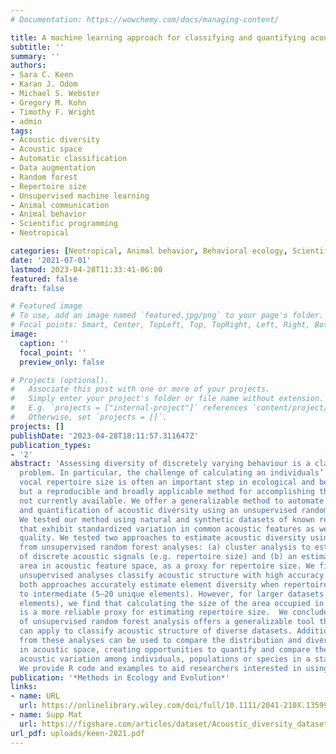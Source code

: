 ```yaml
---
# Documentation: https://wowchemy.com/docs/managing-content/

title: A machine learning approach for classifying and quantifying acoustic diversity
subtitle: ''
summary: ''
authors:
- Sara C. Keen
- Karan J. Odom
- Michael S. Webster
- Gregory M. Kohn
- Timothy F. Wright
- admin
tags:
- Acoustic diversity
- Acoustic space
- Automatic classification
- Data augmentation
- Random forest
- Repertoire size
- Unsupervised machine learning
- Animal communication
- Animal behavior
- Scientific programming
- Neotropical

categories: [Neotropical, Animal behavior, Behavioral ecology, Scientific programming, Acoustic communication]
date: '2021-07-01'
lastmod: 2023-04-28T11:33:41-06:00
featured: false
draft: false

# Featured image
# To use, add an image named `featured.jpg/png` to your page's folder.
# Focal points: Smart, Center, TopLeft, Top, TopRight, Left, Right, BottomLeft, Bottom, BottomRight.
image:
  caption: ''
  focal_point: ''
  preview_only: false

# Projects (optional).
#   Associate this post with one or more of your projects.
#   Simply enter your project's folder or file name without extension.
#   E.g. `projects = ["internal-project"]` references `content/project/deep-learning/index.md`.
#   Otherwise, set `projects = []`.
projects: []
publishDate: '2023-04-28T18:11:57.311647Z'
publication_types:
- '2'
abstract: 'Assessing diversity of discretely varying behaviour is a classical ethological
  problem. In particular, the challenge of calculating an individuals’ or species’
  vocal repertoire size is often an important step in ecological and behavioural studies,
  but a reproducible and broadly applicable method for accomplishing this task is
  not currently available. We offer a generalizable method to automate the calculation
  and quantification of acoustic diversity using an unsupervised random forest framework.
  We tested our method using natural and synthetic datasets of known repertoire sizes
  that exhibit standardized variation in common acoustic features as well as in recording
  quality. We tested two approaches to estimate acoustic diversity using the output
  from unsupervised random forest analyses: (a) cluster analysis to estimate the number
  of discrete acoustic signals (e.g. repertoire size) and (b) an estimation of acoustic
  area in acoustic feature space, as a proxy for repertoire size. We find that our
  unsupervised analyses classify acoustic structure with high accuracy. Specifically,
  both approaches accurately estimate element diversity when repertoire size is small
  to intermediate (5–20 unique elements). However, for larger datasets (20–100 unique
  elements), we find that calculating the size of the area occupied in acoustic space
  is a more reliable proxy for estimating repertoire size.  We conclude that our implementation
  of unsupervised random forest analysis offers a generalizable tool that researchers
  can apply to classify acoustic structure of diverse datasets. Additionally, output
  from these analyses can be used to compare the distribution and diversity of signals
  in acoustic space, creating opportunities to quantify and compare the amount of
  acoustic variation among individuals, populations or species in a standardized way.
  We provide R code and examples to aid researchers interested in using these techniques.'
publication: '*Methods in Ecology and Evolution*'
links:
- name: URL
  url: https://onlinelibrary.wiley.com/doi/full/10.1111/2041-210X.13599
- name: Supp Mat
  url: https://figshare.com/articles/dataset/Acoustic_diversity_dataset/13661315
url_pdf: uploads/keen-2021.pdf
---
```

